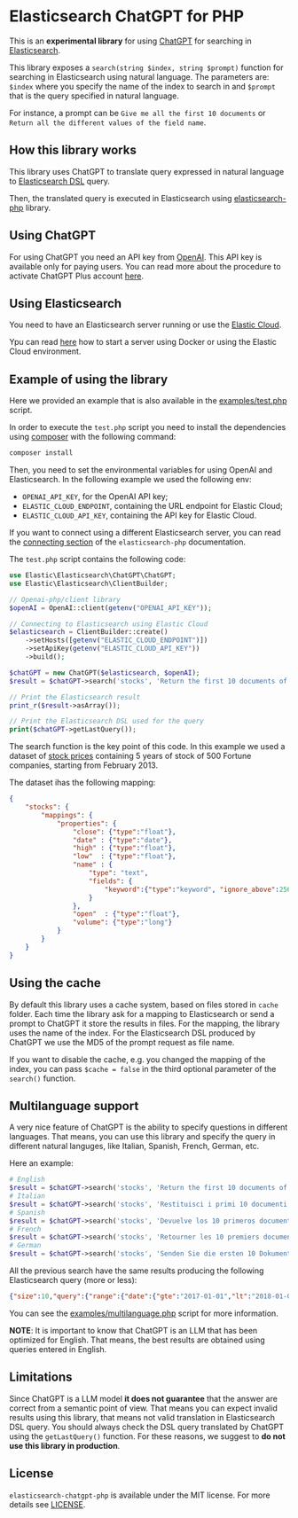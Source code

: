 # Elasticsearch ChatGPT for PHP

This is an **experimental library** for using [ChatGPT](https://openai.com/blog/chatgpt) for searching in [Elasticsearch](https://github.com/elastic/elasticsearch).

This library exposes a `search(string $index, string $prompt)` function for searching in Elasticsearch using natural language.
The parameters are: `$index` where you specify the name of the index to search in and `$prompt` that is the query specified in natural language.

For instance, a prompt can be `Give me all the first 10 documents` or `Return all the different values of the field name`.

## How this library works

This library uses ChatGPT to translate query expressed in natural language to [Elasticsearch DSL](https://www.elastic.co/guide/en/elasticsearch/reference/current/query-dsl.html) query.

Then, the translated query is executed in Elasticsearch using [elasticsearch-php](https://github.com/elastic/elasticsearch-php) library.

## Using ChatGPT

For using ChatGPT you need an API key from [OpenAI](https://openai.com/blog/openai-api).
This API key is available only for paying users.
You can read more about the procedure to activate ChatGPT Plus account [here](https://openai.com/blog/chatgpt-plus).

## Using Elasticsearch

You need to have an Elasticsearch server running or use the [Elastic Cloud](https://www.elastic.co/cloud/).

Ypu can read [here](https://github.com/elastic/elasticsearch-php#configuration) how to start a server using Docker or using the Elastic Cloud environment.

## Example of using the library

Here we provided an example that is also available in the [examples/test.php](examples/test.php) script.

In order to execute the `test.php` script you need to install the dependencies
using [composer](https://getcomposer.org/) with the following command:

```bash
composer install
```

Then, you need to set the environmental variables for using OpenAI and Elasticsearch.
In the following example we used the following env:

- `OPENAI_API_KEY`, for the OpenAI API key;
- `ELASTIC_CLOUD_ENDPOINT`, containing the URL endpoint for Elastic Cloud;
- `ELASTIC_CLOUD_API_KEY`, containing the API key for Elastic Cloud.

If you want to connect using a different Elasticsearch server, you can read the
[connecting section](https://www.elastic.co/guide/en/elasticsearch/client/php-api/current/connecting.html)
of the `elasticsearch-php` documentation.

The `test.php` script contains the following code:

```php
use Elastic\Elasticsearch\ChatGPT\ChatGPT;
use Elastic\Elasticsearch\ClientBuilder;

// Openai-php/client library 
$openAI = OpenAI::client(getenv("OPENAI_API_KEY"));

// Connecting to Elasticsearch using Elastic Cloud
$elasticsearch = ClientBuilder::create()
    ->setHosts([getenv("ELASTIC_CLOUD_ENDPOINT")])
    ->setApiKey(getenv("ELASTIC_CLOUD_API_KEY"))
    ->build();

$chatGPT = new ChatGPT($elasticsearch, $openAI);
$result = $chatGPT->search('stocks', 'Return the first 10 documents of 2017');

// Print the Elasticsearch result
print_r($result->asArray());

// Print the Elasticsearch DSL used for the query
print($chatGPT->getLastQuery());
```

The search function is the key point of this code. In this example we
used a dataset of [stock prices](https://github.com/elastic/elasticsearch-php-examples/blob/main/data/all_stocks_5yr.csv)
containing 5 years of stock of 500 Fortune companies, starting from February 2013.

The dataset ihas the following mapping:

```json
{
    "stocks": {
        "mappings": {
            "properties": {
                "close": {"type":"float"},
                "date" : {"type":"date"},
                "high" : {"type":"float"},
                "low"  : {"type":"float"},
                "name" : {
                    "type": "text",
                    "fields": {
                        "keyword":{"type":"keyword", "ignore_above":256}
                    }
                },
                "open"  : {"type":"float"},
                "volume": {"type":"long"}
            }
        }
    }
}
```

## Using the cache

By default this library uses a cache system, based on files stored in `cache` folder.
Each time the library ask for a mapping to Elasticsearch or send a prompt to ChatGPT
it store the results in files. For the mapping, the library uses the name of the index.
For the Elasticsearch DSL produced by ChatGPT we use the MD5 of the prompt request as file name.

If you want to disable the cache, e.g. you changed the mapping of the index, you
can pass `$cache = false` in the third optional parameter of the `search()` function.

## Multilanguage support

A very nice feature of ChatGPT is the ability to specify questions in different languages.
That means, you can use this library and specify the query in different natural languges, like
Italian, Spanish, French, German, etc.

Here an example:

```php
# English
$result = $chatGPT->search('stocks', 'Return the first 10 documents of 2017');
# Italian
$result = $chatGPT->search('stocks', 'Restituisci i primi 10 documenti del 2017');
# Spanish
$result = $chatGPT->search('stocks', 'Devuelve los 10 primeros documentos de 2017');
# French
$result = $chatGPT->search('stocks', 'Retourner les 10 premiers documents de 2017');
# German
$result = $chatGPT->search('stocks', 'Senden Sie die ersten 10 Dokumente des Jahres 2017 zurück');
```

All the previous search have the same results producing the following Elasticsearch query (more or less):

```json
{"size":10,"query":{"range":{"date":{"gte":"2017-01-01","lt":"2018-01-01"}}}}
```

You can see the [examples/multilanguage.php](examples/multilanguage.php) script for more information.

**NOTE**: It is important to know that ChatGPT is an LLM that has been optimized for English.
That means, the best results are obtained using queries entered in English.


## Limitations

Since ChatGPT is a LLM model **it does not guarantee** that the answer are correct from a semantic point of view.
That means you can expect invalid results using this library, that means not valid translation in 
Elasticsearch DSL query. You should always check the DSL query translated by ChatGPT using the `getLastQuery()`
function. For these reasons, we suggest to **do not use this library in production**.

## License

`elasticsearch-chatgpt-php` is available under the MIT license.
For more details see [LICENSE](LICENSE).